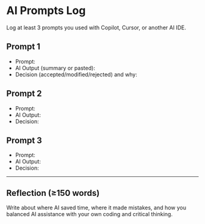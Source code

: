 # AI Prompts Log

Log at least 3 prompts you used with Copilot, Cursor, or another AI IDE.

## Prompt 1
- Prompt:
- AI Output (summary or pasted):
- Decision (accepted/modified/rejected) and why:

## Prompt 2
- Prompt:
- AI Output:
- Decision:

## Prompt 3
- Prompt:
- AI Output:
- Decision:

---

## Reflection (≥150 words)
Write about where AI saved time, where it made mistakes, and how you balanced AI assistance with your own coding and critical thinking.
